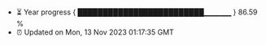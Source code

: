 - ⏳ Year progress { █████████████████████████▁▁▁▁▁ } 86.59 %
- ⏰ Updated on Mon, 13 Nov 2023 01:17:35 GMT

